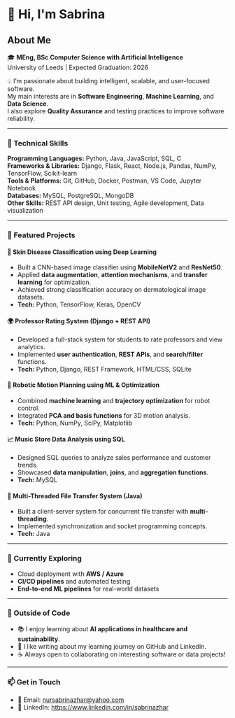 # 👋 Hi, I'm Sabrina

## About Me

🎓 **MEng, BSc Computer Science with Artificial Intelligence**  
University of Leeds | Expected Graduation: 2026  

💡 I’m passionate about building intelligent, scalable, and user-focused software.  
My main interests are in **Software Engineering**, **Machine Learning**, and **Data Science**.  
I also explore **Quality Assurance** and testing practices to improve software reliability.

---

### 🧠 Technical Skills

**Programming Languages:** Python, Java, JavaScript, SQL, C  
**Frameworks & Libraries:** Django, Flask, React, Node.js, Pandas, NumPy, TensorFlow, Scikit-learn  
**Tools & Platforms:** Git, GitHub, Docker, Postman, VS Code, Jupyter Notebook  
**Databases:** MySQL, PostgreSQL, MongoDB  
**Other Skills:** REST API design, Unit testing, Agile development, Data visualization

---

### 🚀 Featured Projects

#### 🧬 Skin Disease Classification using Deep Learning  
- Built a CNN-based image classifier using **MobileNetV2** and **ResNet50**.  
- Applied **data augmentation**, **attention mechanisms**, and **transfer learning** for optimization.  
- Achieved strong classification accuracy on dermatological image datasets.  
- **Tech:** Python, TensorFlow, Keras, OpenCV  

#### 🌍 Professor Rating System (Django + REST API)  
- Developed a full-stack system for students to rate professors and view analytics.  
- Implemented **user authentication**, **REST APIs**, and **search/filter** functions.  
- **Tech:** Python, Django, REST Framework, HTML/CSS, SQLite  

#### 🤖 Robotic Motion Planning using ML & Optimization  
- Combined **machine learning** and **trajectory optimization** for robot control.  
- Integrated **PCA and basis functions** for 3D motion analysis.  
- **Tech:** Python, NumPy, SciPy, Matplotlib  

#### 📈 Music Store Data Analysis using SQL  
- Designed SQL queries to analyze sales performance and customer trends.  
- Showcased **data manipulation**, **joins**, and **aggregation functions**.  
- **Tech:** MySQL  

#### 💾 Multi-Threaded File Transfer System (Java)  
- Built a client-server system for concurrent file transfer with **multi-threading**.  
- Implemented synchronization and socket programming concepts.  
- **Tech:** Java  

---

### 🧭 Currently Exploring
- Cloud deployment with **AWS / Azure**  
- **CI/CD pipelines** and automated testing  
- **End-to-end ML pipelines** for real-world datasets  

---

### 🌱 Outside of Code
- 📚 I enjoy learning about **AI applications in healthcare and sustainability**.  
- 💬 I like writing about my learning journey on GitHub and LinkedIn.  
- ☕ Always open to collaborating on interesting software or data projects!

---

### 📫 Get in Touch
- 📧 Email: nursabrinazhar@yahoo.com
- 💼 LinkedIn: https://www.linkedin.com/in/sabrinazhar 
